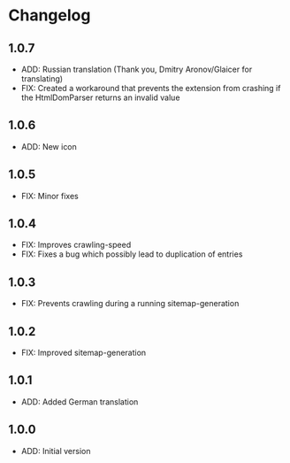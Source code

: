 # Changelog

## 1.0.7

- ADD: Russian translation (Thank you, Dmitry Aronov/Glaicer for translating)
- FIX: Created a workaround that prevents the extension from crashing if the HtmlDomParser returns an invalid value

## 1.0.6

- ADD: New icon

## 1.0.5

- FIX: Minor fixes

## 1.0.4

- FIX: Improves crawling-speed
- FIX: Fixes a bug which possibly lead to duplication of entries

## 1.0.3

- FIX: Prevents crawling during a running sitemap-generation

## 1.0.2

- FIX: Improved sitemap-generation

## 1.0.1

- ADD: Added German translation

## 1.0.0

- ADD: Initial version